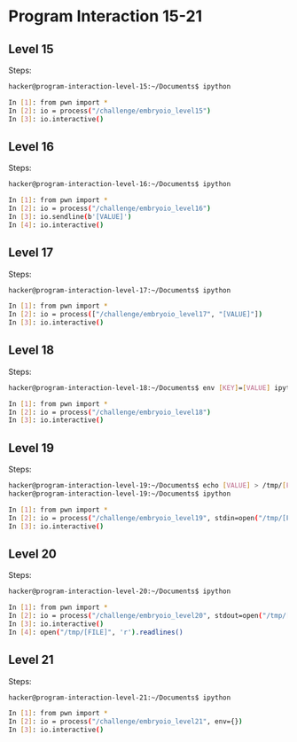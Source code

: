 # Program Interaction 15-21

## Level 15

Steps:

```bash
hacker@program-interaction-level-15:~/Documents$ ipython

In [1]: from pwn import *
In [2]: io = process("/challenge/embryoio_level15")
In [3]: io.interactive()
```

## Level 16

Steps:

```bash
hacker@program-interaction-level-16:~/Documents$ ipython

In [1]: from pwn import *
In [2]: io = process("/challenge/embryoio_level16")
In [3]: io.sendline(b'[VALUE]')
In [4]: io.interactive()
```

## Level 17

Steps:

```bash
hacker@program-interaction-level-17:~/Documents$ ipython

In [1]: from pwn import *
In [2]: io = process(["/challenge/embryoio_level17", "[VALUE]"])
In [3]: io.interactive()
```

## Level 18

Steps:

```bash
hacker@program-interaction-level-18:~/Documents$ env [KEY]=[VALUE] ipython

In [1]: from pwn import *
In [2]: io = process("/challenge/embryoio_level18")
In [3]: io.interactive()
```

## Level 19

Steps:

```bash
hacker@program-interaction-level-19:~/Documents$ echo [VALUE] > /tmp/[FILE]
hacker@program-interaction-level-19:~/Documents$ ipython

In [1]: from pwn import *
In [2]: io = process("/challenge/embryoio_level19", stdin=open("/tmp/[FILE]", 'r'))
In [3]: io.interactive()
```

## Level 20

Steps:

```bash
hacker@program-interaction-level-20:~/Documents$ ipython

In [1]: from pwn import *
In [2]: io = process("/challenge/embryoio_level20", stdout=open("/tmp/[FILE]", "w"))
In [3]: io.interactive()
In [4]: open("/tmp/[FILE]", 'r').readlines()
```

## Level 21

Steps:

```bash
hacker@program-interaction-level-21:~/Documents$ ipython

In [1]: from pwn import *
In [2]: io = process("/challenge/embryoio_level21", env={})
In [3]: io.interactive()
```
